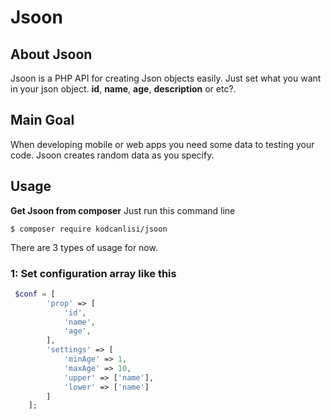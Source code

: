 # Jsoon 

## About Jsoon
Jsoon is a PHP API for creating Json objects easily. Just set what you want in your json object. **id**, **name**, **age**, **description** or etc?. 

## Main Goal
When developing mobile or web apps you need some data to testing your code. Jsoon creates random data as you specify.

## Usage
**Get Jsoon from composer**
Just run this command line 
```
$ composer require kodcanlisi/jsoon
```
There are 3 types of usage for now. 
 ### 1: Set configuration array like this
```php
 $conf = [
        'prop' => [
            'id',
            'name',
            'age',
        ],
        'settings' => [
            'minAge' => 1,
            'maxAge' => 10,
            'upper' => ['name'],
            'lower' => ['name']
        ]
    ];
```